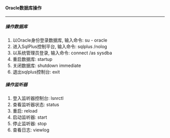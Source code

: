 #### Oracle数据库操作

---

##### 操作数据库

1. 以Oracle身份登录数据库, 输入命令: su - oracle
2. 进入SqlPlus控制平台, 输入命令: sqlplus /nolog
3. 以系统管理员登录, 输入命令: connect /as sysdba
4. 重启数据库: startup
5. 关闭数据库: shutdown immediate
6. 退出sqlplus控制台: exit

##### 操作监听器

1. 登入监听器控制台: lsnrctl
2. 查看监听器状态: status
3. 重启: reload
4. 启动监听器: start
5. 停止监听器: stop
6. 查看日志: viewlog